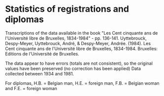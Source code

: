 # Statistics of registrations and diplomas

Transcriptions of the data available in the book "Les Cent cinquante ans de l'Université libre de Bruxelles, 1834-1984" - pp. 136-141.
Uyttebrouck, Despy-Meyer, Uyttebrouck, André, & Despy-Meyer, Andrée. (1984). Les Cent cinquante ans de l'Université libre de Bruxelles, 1834-1984. Bruxelles: Editions de l'Université de Bruxelles.

The data appear to have errors (totals are not consistent), so the original values have been preserved (no correction has been applied)
Data collected between 1934 and 1981.

For diplomas, H.B. = Belgian man, H.E. = foreign man, F.B. = Belgian woman and F.E. = foreign woman
